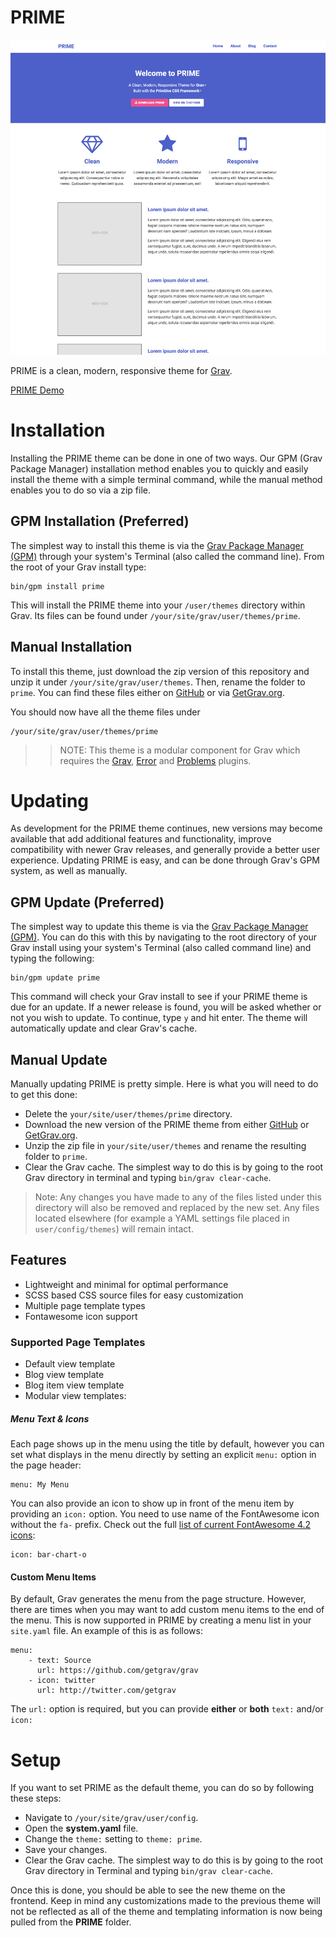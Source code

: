 # PRIME

![PRIME](screenshot.jpg)

PRIME is a clean, modern, responsive theme for [Grav](http://getgrav.org).

[PRIME Demo](https://demo.collindaugherty.com/prime)

# Installation

Installing the PRIME theme can be done in one of two ways. Our GPM (Grav Package Manager) installation method enables you to quickly and easily install the theme with a simple terminal command, while the manual method enables you to do so via a zip file. 

## GPM Installation (Preferred)

The simplest way to install this theme is via the [Grav Package Manager (GPM)](http://learn.getgrav.org/advanced/grav-gpm) through your system's Terminal (also called the command line).  From the root of your Grav install type:

    bin/gpm install prime

This will install the PRIME theme into your `/user/themes` directory within Grav. Its files can be found under `/your/site/grav/user/themes/prime`.

## Manual Installation

To install this theme, just download the zip version of this repository and unzip it under `/your/site/grav/user/themes`. Then, rename the folder to `prime`. You can find these files either on [GitHub](https://github.com/collindaugherty/grav-theme-prime) or via [GetGrav.org](http://getgrav.org/downloads/themes).

You should now have all the theme files under

    /your/site/grav/user/themes/prime

>> NOTE: This theme is a modular component for Grav which requires the [Grav](http://github.com/getgrav/grav), [Error](https://github.com/getgrav/grav-theme-error) and [Problems](https://github.com/getgrav/grav-plugin-problems) plugins.

# Updating

As development for the PRIME theme continues, new versions may become available that add additional features and functionality, improve compatibility with newer Grav releases, and generally provide a better user experience. Updating PRIME is easy, and can be done through Grav's GPM system, as well as manually.

## GPM Update (Preferred)

The simplest way to update this theme is via the [Grav Package Manager (GPM)](http://learn.getgrav.org/advanced/grav-gpm). You can do this with this by navigating to the root directory of your Grav install using your system's Terminal (also called command line) and typing the following:

    bin/gpm update prime

This command will check your Grav install to see if your PRIME theme is due for an update. If a newer release is found, you will be asked whether or not you wish to update. To continue, type `y` and hit enter. The theme will automatically update and clear Grav's cache.

## Manual Update

Manually updating PRIME is pretty simple. Here is what you will need to do to get this done:

* Delete the `your/site/user/themes/prime` directory.
* Download the new version of the PRIME theme from either [GitHub](https://github.com/collindaugherty/grav-plugin-prime) or [GetGrav.org](http://getgrav.org/downloads/themes#extras).
* Unzip the zip file in `your/site/user/themes` and rename the resulting folder to `prime`.
* Clear the Grav cache. The simplest way to do this is by going to the root Grav directory in terminal and typing `bin/grav clear-cache`.

> Note: Any changes you have made to any of the files listed under this directory will also be removed and replaced by the new set. Any files located elsewhere (for example a YAML settings file placed in `user/config/themes`) will remain intact.

## Features

* Lightweight and minimal for optimal performance
* SCSS based CSS source files for easy customization
* Multiple page template types
* Fontawesome icon support

### Supported Page Templates

* Default view template
* Blog view template
* Blog item view template
* Modular view templates:

##### Menu Text & Icons

Each page shows up in the menu using the title by default, however you can set what displays in the menu directly by setting an explicit `menu:` option in the page header:

```
menu: My Menu
```

You can also provide an icon to show up in front of the menu item by providing an `icon:` option.  You need to use name of the FontAwesome icon without the `fa-` prefix.  Check out the full [list of current FontAwesome 4.2 icons](http://fortawesome.github.io/Font-Awesome/icons/):

```
icon: bar-chart-o
```

#### Custom Menu Items

By default, Grav generates the menu from the page structure.  However, there are times when you may want to add custom menu items to the end of the menu.  This is now supported in PRIME by creating a menu list in your `site.yaml` file.  An example of this is as follows:

```
menu:
    - text: Source
      url: https://github.com/getgrav/grav
    - icon: twitter
      url: http://twitter.com/getgrav
```

The `url:` option is required, but you can provide **either** or **both** `text:` and/or `icon:`

# Setup

If you want to set PRIME as the default theme, you can do so by following these steps:

* Navigate to `/your/site/grav/user/config`.
* Open the **system.yaml** file.
* Change the `theme:` setting to `theme: prime`.
* Save your changes.
* Clear the Grav cache. The simplest way to do this is by going to the root Grav directory in Terminal and typing `bin/grav clear-cache`.

Once this is done, you should be able to see the new theme on the frontend. Keep in mind any customizations made to the previous theme will not be reflected as all of the theme and templating information is now being pulled from the **PRIME** folder.
